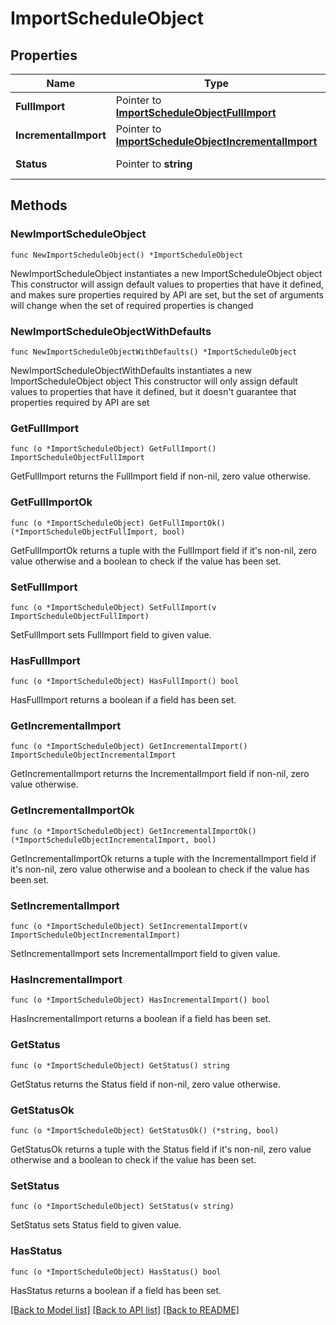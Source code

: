 # ImportScheduleObject

## Properties

Name | Type | Description | Notes
------------ | ------------- | ------------- | -------------
**FullImport** | Pointer to [**ImportScheduleObjectFullImport**](ImportScheduleObjectFullImport.md) |  | [optional] 
**IncrementalImport** | Pointer to [**ImportScheduleObjectIncrementalImport**](ImportScheduleObjectIncrementalImport.md) |  | [optional] 
**Status** | Pointer to **string** | Setting status | [optional] 

## Methods

### NewImportScheduleObject

`func NewImportScheduleObject() *ImportScheduleObject`

NewImportScheduleObject instantiates a new ImportScheduleObject object
This constructor will assign default values to properties that have it defined,
and makes sure properties required by API are set, but the set of arguments
will change when the set of required properties is changed

### NewImportScheduleObjectWithDefaults

`func NewImportScheduleObjectWithDefaults() *ImportScheduleObject`

NewImportScheduleObjectWithDefaults instantiates a new ImportScheduleObject object
This constructor will only assign default values to properties that have it defined,
but it doesn't guarantee that properties required by API are set

### GetFullImport

`func (o *ImportScheduleObject) GetFullImport() ImportScheduleObjectFullImport`

GetFullImport returns the FullImport field if non-nil, zero value otherwise.

### GetFullImportOk

`func (o *ImportScheduleObject) GetFullImportOk() (*ImportScheduleObjectFullImport, bool)`

GetFullImportOk returns a tuple with the FullImport field if it's non-nil, zero value otherwise
and a boolean to check if the value has been set.

### SetFullImport

`func (o *ImportScheduleObject) SetFullImport(v ImportScheduleObjectFullImport)`

SetFullImport sets FullImport field to given value.

### HasFullImport

`func (o *ImportScheduleObject) HasFullImport() bool`

HasFullImport returns a boolean if a field has been set.

### GetIncrementalImport

`func (o *ImportScheduleObject) GetIncrementalImport() ImportScheduleObjectIncrementalImport`

GetIncrementalImport returns the IncrementalImport field if non-nil, zero value otherwise.

### GetIncrementalImportOk

`func (o *ImportScheduleObject) GetIncrementalImportOk() (*ImportScheduleObjectIncrementalImport, bool)`

GetIncrementalImportOk returns a tuple with the IncrementalImport field if it's non-nil, zero value otherwise
and a boolean to check if the value has been set.

### SetIncrementalImport

`func (o *ImportScheduleObject) SetIncrementalImport(v ImportScheduleObjectIncrementalImport)`

SetIncrementalImport sets IncrementalImport field to given value.

### HasIncrementalImport

`func (o *ImportScheduleObject) HasIncrementalImport() bool`

HasIncrementalImport returns a boolean if a field has been set.

### GetStatus

`func (o *ImportScheduleObject) GetStatus() string`

GetStatus returns the Status field if non-nil, zero value otherwise.

### GetStatusOk

`func (o *ImportScheduleObject) GetStatusOk() (*string, bool)`

GetStatusOk returns a tuple with the Status field if it's non-nil, zero value otherwise
and a boolean to check if the value has been set.

### SetStatus

`func (o *ImportScheduleObject) SetStatus(v string)`

SetStatus sets Status field to given value.

### HasStatus

`func (o *ImportScheduleObject) HasStatus() bool`

HasStatus returns a boolean if a field has been set.


[[Back to Model list]](../README.md#documentation-for-models) [[Back to API list]](../README.md#documentation-for-api-endpoints) [[Back to README]](../README.md)


